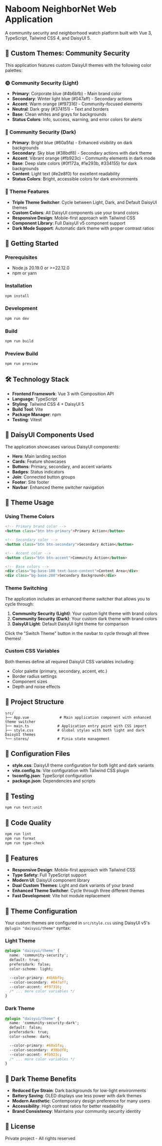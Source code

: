# Naboom NeighborNet Web Application

A community security and neighborhood watch platform built with Vue 3, TypeScript, Tailwind CSS 4, and DaisyUI 5.

## 🎨 Custom Themes: Community Security

This application features custom DaisyUI themes with the following color palettes:

### 🌞 Community Security (Light)

- **Primary**: Corporate blue (#4b6bfb) - Main brand color
- **Secondary**: Winter light blue (#047aff) - Secondary actions
- **Accent**: Warm orange (#f97316) - Community-focused elements
- **Neutral**: Dark gray (#374151) - Text and borders
- **Base**: Clean whites and grays for backgrounds
- **Status Colors**: Info, success, warning, and error colors for alerts

### 🌙 Community Security (Dark)

- **Primary**: Bright blue (#60a5fa) - Enhanced visibility on dark backgrounds
- **Secondary**: Sky blue (#38bdf8) - Secondary actions with dark theme
- **Accent**: Vibrant orange (#fb923c) - Community elements in dark mode
- **Base**: Deep slate colors (#0f172a, #1e293b, #334155) for dark backgrounds
- **Content**: Light text (#e2e8f0) for excellent readability
- **Status Colors**: Bright, accessible colors for dark environments

### 🌟 Theme Features

- **Triple Theme Switcher**: Cycle between Light, Dark, and Default DaisyUI themes
- **Custom Colors**: All DaisyUI components use your brand colors
- **Responsive Design**: Mobile-first approach with Tailwind CSS
- **Component Library**: Full DaisyUI v5 component support
- **Dark Mode Support**: Automatic dark theme with proper contrast ratios

## 🚀 Getting Started

### Prerequisites

- Node.js 20.19.0 or >=22.12.0
- npm or yarn

### Installation

```bash
npm install
```

### Development

```bash
npm run dev
```

### Build

```bash
npm run build
```

### Preview Build

```bash
npm run preview
```

## 🛠️ Technology Stack

- **Frontend Framework**: Vue 3 with Composition API
- **Language**: TypeScript
- **Styling**: Tailwind CSS 4 + DaisyUI 5
- **Build Tool**: Vite
- **Package Manager**: npm
- **Testing**: Vitest

## 🎯 DaisyUI Components Used

The application showcases various DaisyUI components:

- **Hero**: Main landing section
- **Cards**: Feature showcases
- **Buttons**: Primary, secondary, and accent variants
- **Badges**: Status indicators
- **Join**: Connected button groups
- **Footer**: Site footer
- **Navbar**: Enhanced theme switcher navigation

## 🎨 Theme Usage

### Using Theme Colors

```html
<!-- Primary brand color -->
<button class="btn btn-primary">Primary Action</button>

<!-- Secondary color -->
<button class="btn btn-secondary">Secondary Action</button>

<!-- Accent color -->
<button class="btn btn-accent">Community Action</button>

<!-- Base colors -->
<div class="bg-base-100 text-base-content">Content Area</div>
<div class="bg-base-200">Secondary Background</div>
```

### Theme Switching

The application includes an enhanced theme switcher that allows you to cycle through:

1. **Community Security (Light)**: Your custom light theme with brand colors
2. **Community Security (Dark)**: Your custom dark theme with brand colors
3. **DaisyUI Light**: Default DaisyUI light theme for comparison

Click the "Switch Theme" button in the navbar to cycle through all three themes!

### Custom CSS Variables

Both themes define all required DaisyUI CSS variables including:

- Color palette (primary, secondary, accent, etc.)
- Border radius settings
- Component sizes
- Depth and noise effects

## 📁 Project Structure

```
src/
├── App.vue              # Main application component with enhanced theme switcher
├── main.ts             # Application entry point with CSS import
├── style.css           # Global styles with both light and dark DaisyUI themes
└── stores/             # Pinia state management
```

## 🔧 Configuration Files

- **style.css**: DaisyUI theme configuration for both light and dark variants
- **vite.config.ts**: Vite configuration with Tailwind CSS plugin
- **tsconfig.json**: TypeScript configuration
- **package.json**: Dependencies and scripts

## 🧪 Testing

```bash
npm run test:unit
```

## 📝 Code Quality

```bash
npm run lint
npm run format
npm run type-check
```

## 🌟 Features

- **Responsive Design**: Mobile-first approach with Tailwind CSS
- **Type Safety**: Full TypeScript support
- **Modern UI**: DaisyUI component library
- **Dual Custom Themes**: Light and dark variants of your brand
- **Enhanced Theme Switcher**: Cycle through three different themes
- **Fast Development**: Vite hot module replacement

## 🎨 Theme Configuration

Your custom themes are configured in `src/style.css` using DaisyUI v5's `@plugin "daisyui/theme"` syntax:

### Light Theme

```css
@plugin "daisyui/theme" {
  name: 'community-security';
  default: true;
  prefersdark: false;
  color-scheme: light;

  --color-primary: #4b6bfb;
  --color-secondary: #047aff;
  --color-accent: #f97316;
  /* ... more color variables */
}
```

### Dark Theme

```css
@plugin "daisyui/theme" {
  name: 'community-security-dark';
  default: false;
  prefersdark: true;
  color-scheme: dark;

  --color-primary: #60a5fa;
  --color-secondary: #38bdf8;
  --color-accent: #fb923c;
  /* ... more color variables */
}
```

## 🌙 Dark Theme Benefits

- **Reduced Eye Strain**: Dark backgrounds for low-light environments
- **Battery Saving**: OLED displays use less power with dark themes
- **Modern Aesthetic**: Contemporary design preference for many users
- **Accessibility**: High contrast ratios for better readability
- **Brand Consistency**: Maintains your community security identity

## 📄 License

Private project - All rights reserved
